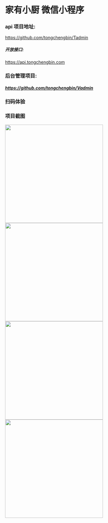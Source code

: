 # 家有小厨  微信小程序

### api 项目地址:
https://github.com/tongchengbin/Tadmin
##### 开放接口:
https://api.tongchengbin.com 

### 后台管理项目:
##### https://github.com/tongchengbin/Vadmin

### 扫码体验


### 项目截图
<img src="" width="320px" style="display:inline;">
<img src="" width="320px" style="display:inline;">
<img src="" width="320px" style="display:inline;">
<img src="" width="320px" style="display:inline;">


